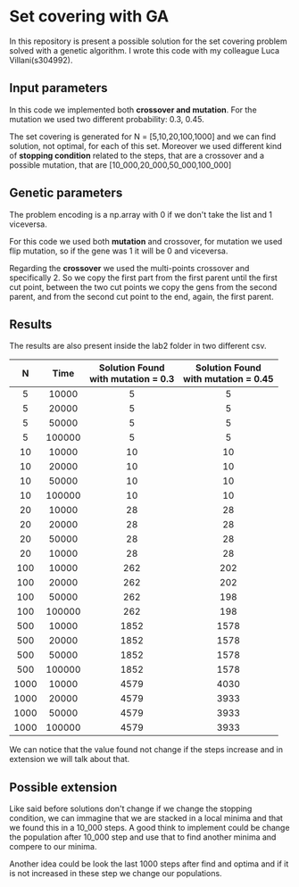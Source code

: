 # Set covering with GA

In this repository is present a possible solution for the set covering problem solved with a genetic algorithm.
I wrote this code with my colleague Luca Villani(s304992).

## Input parameters

In this code we implemented both **crossover and mutation**. For the mutation we used two different probability: 0.3, 0.45.

The set covering is generated for N = [5,10,20,100,1000] and we can find solution, not optimal, for each of this set. 
Moreover we used different kind of **stopping condition** related to the steps, that are a crossover and a possible mutation, that are [10_000,20_000,50_000,100_000]

## Genetic parameters

The problem encoding is a np.array with 0 if we don't take the list and 1 viceversa.

For this code we used both **mutation** and crossover, for mutation we used flip mutation, so if the gene was 1 it will be 0 and viceversa.

Regarding the **crossover** we used the multi-points crossover and specifically 2. So we copy the first part from the first parent until the first cut point, between the two cut points we copy the gens from the second parent, and from the second cut point to the end, again, the first parent.


## Results

The results are also present inside the lab2 folder in two different csv.

|N |Time|Solution Found <br> with mutation = 0.3| Solution Found <br> with mutation = 0.45
|:----:|:----:|:----:|:----:|
5|10000|    5| 5 
5|20000|    5| 5
5|50000|    5| 5
5|100000|   5| 5
10|10000|   10| 10
10|20000|   10| 10
10|50000|   10| 10
10|100000|  10| 10
20|10000|   28| 28
20|20000|   28| 28
20|50000|   28| 28
20|10000|   28| 28
100|10000|  262| 202
100|20000|  262| 202
100|50000|  262| 198
100|100000| 262| 198
500|10000|  1852| 1578
500|20000|  1852| 1578
500|50000|  1852| 1578
500|100000| 1852| 1578
1000|10000| 4579| 4030
1000|20000| 4579| 3933
1000|50000| 4579| 3933
1000|100000|4579| 3933

We can notice that the value found not change if the steps increase and in extension we will talk about that.

## Possible extension

Like said before solutions don't change if we change the stopping condition, we can immagine that we are stacked in a local minima and that we found this in a 10_000 steps. A good think to implement could be change the population after 10_000 step and use that to find another minima and compere to our minima.

Another idea could be look the last 1000 steps after find and optima and if it is not increased in these step we change our populations.


